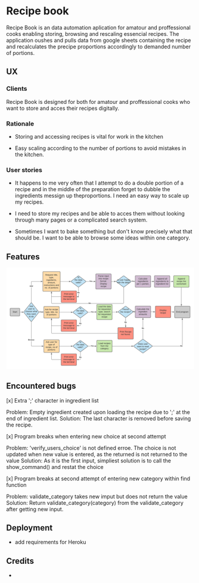 # Recipe book

Recipe Book is an data automation aplication for amatour and proffessional cooks enabling storing, browsing and rescaling essencial recipes. The application oushes and pulls data from google sheets containing the recipe and recalculates the precipe proportions accordingly to demanded number of portions.

## UX

### Clients

Recipe Book is designed for both for amatour and proffessional cooks who want to store and acces their recipes digitally.

###  Rationale

* Storing and accessing recipes is vital for work in the kitchen

* Easy scaling according to the number of portions to avoid mistakes in the kitchen.

### User stories

* It happens to me very often that I attempt to do a double portion of a recipe and in the middle of the preparation forget to dubble the ingredients messign up theproportions. I need an easy way to scale up my recipes.

* I need to store my recipes and be able to acces them without looking through many pages or a complicated search system.

* Sometimes I want to bake something but don't know precisely what that should be. I want to be able to browse some ideas within one category. 

## Features

![Flowchart](images/RecipeBook.png)


## Encountered bugs

[x] Extra ';' character in ingredient list

Problem: Empty ingredient created upon loading the recipe due to ';' at the end of ingredient list. 
Solution: The last character is removed before saving the recipe.

[x] Program breaks when entering new choice at second attempt

Problem: 'verify_users_choice' is not defined erroe. The choice is not updated when new value is entered, as the returned is not returned to the value 
Solution: As it is the first input, simpliest solution is to call the show_command() and restat the choice

[x] Program breaks at second attempt of entering new category within find function

Problem: validate_category takes new imput but does not return the value
Solution: Return validate_category(category) from the validate_category after getting new input.

## Deployment

* add requirements for Heroku

## Credits 

* 


